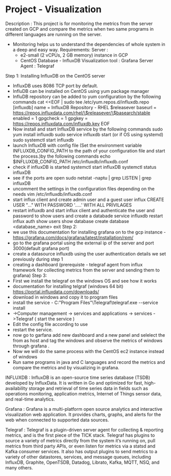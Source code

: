 # Project - Visualization
Description : This project is for monitoring the metrics from the server created on GCP and compare the metrics when two same programs in different languages are running on the server.
- Monitoring helps us to understand the dependencies of whole system in a deep and easy way.
Requirements: 
Server :
  - e2-small (2 vCPUs, 2 GB memory) instance in GCP
  - CentOS 
Database - InfluxDB
Visualization tool : Grafana
Server Agent : Telegraf

Step 1:
Installing InfluxDB on the CentOS server
- InfluxDB uses 8086 TCP port by default.
- InfluDB can be installed on CentOS using yum package manager
- InfluDB repository can be added to yum configuration by the following commands
    cat <<EOF | sudo tee /etc/yum.repos.d/influxdb.repo
    [influxdb]
    name = InfluxDB Repository - RHEL \$releasever
    baseurl = https://repos.influxdata.com/rhel/\$releasever/\$basearch/stable
    enabled = 1
    gpgcheck = 1
    gpgkey = https://repos.influxdata.com/influxdb.key
    EOF
- Now install and start InfluxDB service by the following commands
    sudo yum install influxdb
    sudo service influxdb start    (or if OS using systemd) sudo systemctl start influxdb
- launch InfluxDB with config file (Set the environment variable INFLUXDB_CONFIG_PATH to the path of   your configuration file and start the process.)by the following commands
    echo $INFLUXDB_CONFIG_PATH
    /etc/influxdb/influxdb.conf
- check if influxDB is started
    systemctl start influxDB
    systemctl status influxDB
- see if the ports are open
    sudo netstat -naptu | grep LISTEN | grep influxDB
- uncomment the settings in the configuration files depending on the needs
    vim /etc/influxdb/influxdb.conf
- start influx client and create admin user and a guest user
    influx
    CREATE USER "..."  WITH PASSWORD '.....' WITH ALL PRIVILAGES
- restart influxdb and start influx client and authenticate the user and password to show users and     create a databade
    service influxdb restart
    influx
    auth <user> <password>
    show users
    show database
    create database <database_name>
    exit
Step 2:
 - we use this documentation for installing grafana on to the gcp instance                                 -  https://grafana.com/docs/grafana/latest/installation/rpm/
- go to the grafana portal using the external ip of the server and port 3000(default grafana port)
- create a datasource influxdb using the user authentication details we set previously during step 1
- creating a dashboard (prerequiste - telegraf agent from influx framework for collecting metrics       from the server and sending them to grafana)
Step 3:
 - First we install the telegraf on the windows OS and see how it works
 - documentation for installing telgraf (windows 64 bit)
    https://portal.influxdata.com/downloads/
 - download in windows and copy it to program files 
 - install the service - C:\"Program Files"\Telegraf\telegraf.exe --service install
 - ->Computer management -> services and applications -> services ->Telegraf ( start the service )
 - Edit the config file according to use
 - restart the service.
 - now go to garfana add new dashboard and a new panel and selelect the from as host and tag the        windows and observe the metrics of windows through grafana  .
 - Now we will do the same process with the CentOS ec2 instance instead of windows
 - Run same programs in java and C languages and record the metrics and compare the metrics and by      visualizing in grafana.

INFLUXDB : InfluxDB is an open-source time series database (TSDB) developed by InfluxData. It is written in Go and optimized for fast, high-availability storage and retrieval of time series data in fields such as operations monitoring, application metrics, Internet of Things sensor data, and real-time analytics.

Grafana : Grafana is a multi-platform open source analytics and interactive visualization web application. It provides charts, graphs, and alerts for the web when connected to supported data sources.

Telegraf : Telegraf is a plugin-driven server agent for collecting & reporting metrics, and is the first piece of the TICK stack. Telegraf has plugins to source a variety of metrics directly from the system it’s running on, pull metrics from third party APIs, or even listen for metrics via a statsd and Kafka consumer services. It also has output plugins to send metrics to a variety of other datastores, services, and message queues, including InfluxDB, Graphite, OpenTSDB, Datadog, Librato, Kafka, MQTT, NSQ, and many others.
